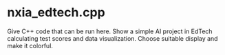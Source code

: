 # nxia_edtech.cpp
Give C++ code that can be run here. Show a simple AI project in EdTech calculating test scores and data visualization. Choose suitable display and make it colorful.
